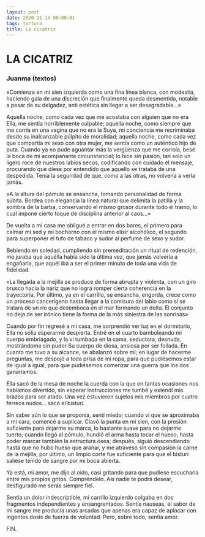 ```yaml
---
layout: post
date: 2020-11-14 00:00:01
tags: tortura
title: La cicatriz
---
```

# LA CICATRIZ

### Juanma (textos)
   
«Comienza en mi sien izquierda como una fina línea blanca, con
modestia, haciendo gala de una discreción que finalmente queda
desmentida, notable a pesar de su delgadez, anti estética sin llegar a ser desagradable...»
   
Aquella noche, como cada vez que me acostaba con alguien que no era
Ella, me sentía horriblemente culpable; aquella noche, como siempre que me corría en una vagina que no era la Suya, mi conciencia me
recriminaba desde su inalcanzable púlpito de moralidad; aquella noche, como cada vez que compartía mi sexo con otra mujer, me sentía como un auténtico hijo de puta. Cuando ya no pude aguantar más la vergüenza que me corroía, besé la boca de mi acompañante circunstancial; lo hice sin pasión, tan solo un ligero roce de nuestros labios secos, codificando con cuidado el mensaje, procurando que diese por entendido que aquello se trataba de una despedida. Tenía la seguridad de que, como a las otras, no volvería a verla jamás.
   
«A la altura del pómulo se ensancha, tomando personalidad de forma
súbita. Bordea con elegancia la línea natural que delimita la patilla y la sombra de la barba, conservando el mismo grosor durante todo el tramo, lo cual impone cierto toque de disciplina anterior al caos...»

De vuelta a mi casa me obligué a entrar en dos bares, el primero para calmar mi sed y mi bochorno con el mismo elixir alcohólico, el segundo para superponer el tufo de tabaco y sudor al perfume de sexo y sudor.

Bebiendo en soledad, cumpliendo sin premeditación un ritual de redención, me juraba que aquélla había sido la última vez, que jamás volvería a engañarla, que aquél iba a ser el primer minuto de toda una vida de fidelidad.
   
«La llegada a la mejilla se produce de forma abrupta y violenta, con un giro brusco hacia la nariz que no logra romper cierta coherencia en la trayectoria. Por último, ya en el carrillo, se ensancha, engorda, crece como un proceso cancerígeno hasta llegar a la comisura del labio como si se tratara de un río que desemboca en el mar formando un delta. El conjunto no deja de ser irónico tiene la forma de la más siniestra de las sonrisas»
   
Cuando por fin regresé a mi casa, me sorprendió ver luz en el
dormitorio, Ella no solía esperarme despierta. Entré en el cuarto
bamboleando mi cuerpo embriagado, y la vi tumbada en la cama,
seductora, desnuda, mostrándome sin pudor Su cuerpo de diosa, ansiosa por ser follada. En cuanto me tuvo a su alcance, se abalanzó sobre mí; en lugar de hacerme preguntas, me despojó a toda prisa de mi ropa, para que pudiésemos estar de igual a igual, para que pudiésemos comenzar una guerra que los dos ganaríamos.
   
Ella sacó de la mesa de noche la cuerda con la que en tantas ocasiones nos habíamos divertido, sin esperar instrucciones me tumbé y extendí mis brazos para ser atado. Una vez estuvieron sujetos mis miembros por cuatro férreos nudos... sacó el bisturí. 

Sin saber aún lo que se proponía, sentí miedo; cuando vi que se aproximaba a mi cara, comencé a suplicar. Clavó la punta en mi sien, con la presión suficiente para dejarme su marca, lo bastante suave para no dejarme tuerto; cuando llegó al pómulo, hundió el arma hasta tocar el hueso, hasta poder marcar también la estructura ósea; después, siguió descendiendo hasta que no hubo hueso que arañar, y me atravesó sin compasión la carne de la mejilla; por último, un limpio corte fue suficiente para que el bisturí saliese teñido de sangre por mi boca abierta.
   
Ya está, mi amor, me dijo al oído, casi gritando para que pudiese
escucharla entre mis propios gritos. Compréndelo. Así nadie te podrá desear, desfigurado me serás siempre fiel.
   
Sentía un dolor indescriptible, mi carrillo izquierdo colgaba en dos fragmentos independientes y ensangrentados. Sentía nauseas, el sabor de mi sangre me producía unas arcadas que apenas era capaz de aplacar con ingentes dosis de fuerza de voluntad. Pero, sobre todo, sentía amor.
   
FIN.